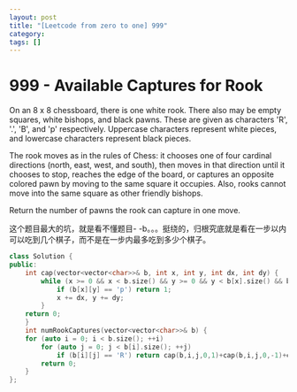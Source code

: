 ```yaml
---
layout: post
title: "[Leetcode from zero to one] 999"
category: 
tags: []
---
```


# 999 - Available Captures for Rook

On an 8 x 8 chessboard, there is one white rook.  There also may be empty squares, white bishops, and black pawns.  These are given as characters 'R', '.', 'B', and 'p' respectively. Uppercase characters represent white pieces, and lowercase characters represent black pieces.

The rook moves as in the rules of Chess: it chooses one of four cardinal directions (north, east, west, and south), then moves in that direction until it chooses to stop, reaches the edge of the board, or captures an opposite colored pawn by moving to the same square it occupies.  Also, rooks cannot move into the same square as other friendly bishops.

Return the number of pawns the rook can capture in one move.



这个题目最大的坑，就是看不懂题目- -b。。。挺绕的，归根究底就是看在一步以内可以吃到几个棋子，而不是在一步内最多吃到多少个棋子。



```c++
class Solution {
public:
    int cap(vector<vector<char>>& b, int x, int y, int dx, int dy) {
        while (x >= 0 && x < b.size() && y >= 0 && y < b[x].size() && b[x][y] != 'B') {
            if (b[x][y] == 'p') return 1;
            x += dx, y += dy;
        }
    return 0;
    }
    int numRookCaptures(vector<vector<char>>& b) {
    for (auto i = 0; i < b.size(); ++i)
        for (auto j = 0; j < b[i].size(); ++j)
            if (b[i][j] == 'R') return cap(b,i,j,0,1)+cap(b,i,j,0,-1)+cap(b,i,j,1,0)+cap(b,i,j,-1,0);
        return 0;
    }
};
```

